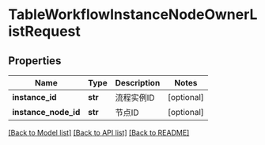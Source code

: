 # TableWorkflowInstanceNodeOwnerListRequest

## Properties
Name | Type | Description | Notes
------------ | ------------- | ------------- | -------------
**instance_id** | **str** | 流程实例ID | [optional] 
**instance_node_id** | **str** | 节点ID | [optional] 

[[Back to Model list]](../README.md#documentation-for-models) [[Back to API list]](../README.md#documentation-for-api-endpoints) [[Back to README]](../README.md)

